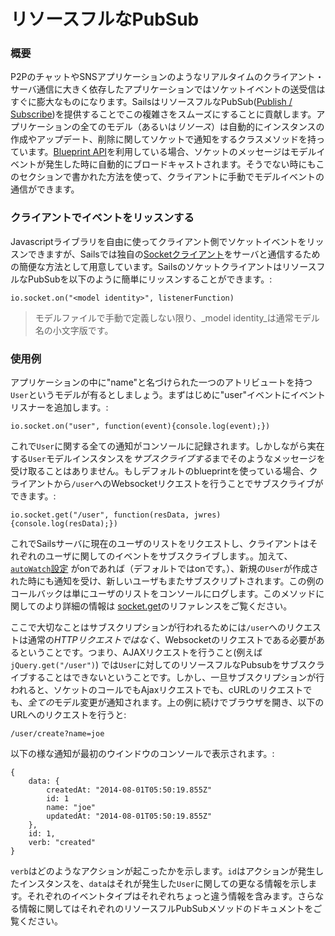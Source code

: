# リソースフルなPubSub

### 概要

P2PのチャットやSNSアプリケーションのようなリアルタイムのクライアント・サーバ通信に大きく依存したアプリケーションではソケットイベントの送受信はすぐに膨大なものになります。SailsはリソースフルなPubSub([Publish / Subscribe](http://en.wikipedia.org/wiki/Publish%E2%80%93subscribe_pattern))を提供することでこの複雑さをスムーズにすることに貢献します。アプリケーションの全てのモデル（あるいは*リソース*）は自動的にインスタンスの作成やアップデート、削除に関してソケットで通知をするクラスメソッドを持っています。[Blueprint API](http://sailsjs.org/documentation/reference/blueprint-api)を利用している場合、ソケットのメッセージはモデルイベントが発生した時に自動的にブロードキャストされます。そうでない時にもこのセクションで書かれた方法を使って、クライアントに手動でモデルイベントの通信ができます。

### クライアントでイベントをリッスンする

Javascriptライブラリを自由に使ってクライアント側でソケットイベントをリッスンできますが、Sailsでは独自の[Socketクライアント](http://sailsjs.org/documentation/reference/websockets/sails.io.js)をサーバと通信するための簡便な方法として用意しています。SailsのソケットクライアントはリソースフルなPubSubを以下のように簡単にリッスンすることができます。:

```
io.socket.on("<model identity>", listenerFunction)
```

> モデルファイルで手動で定義しない限り、_model identity_は通常モデル名の小文字版です。


### 使用例

アプリケーションの中に"name"と名づけられた一つのアトリビュートを持つ`User`というモデルが有るとしましょう。まずはじめに"user"イベントにイベントリスナーを追加します。:

```
io.socket.on("user", function(event){console.log(event);})
```

これで`User`に関する全ての通知がコンソールに記録されます。しかしながら実在する`User`モデルインスタンスを*サブスクライブする*までそのようなメッセージを受け取ることはありません。もしデフォルトのblueprintを使っている場合、クライアントから`/user`へのWebsocketリクエストを行うことでサブスクライブができます。:

```
io.socket.get("/user", function(resData, jwres) {console.log(resData);})
```

これでSailsサーバに現在のユーザのリストをリクエストし、クライアントはそれぞれのユーザに関してのイベントをサブスクライブします。。加えて、[`autoWatch`設定](http://sailsjs.org/documentation/reference/sails.config/sails.config.blueprints.html?q=properties) がonであれば（デフォルトではonです。）、新規の`User`が作成された時にも通知を受け、新しいユーザもまたサブスクリプトされます。この例のコールバックは単にユーザのリストをコンソールにログします。このメソッドに関してのより詳細の情報は [socket.get](http://sailsjs.org/documentation/reference/websockets/sails.io.js/socket.get.html)のリファレンスをご覧ください。

ここで大切なことはサブスクリプションが行われるためには`/user`へのリクエストは通常の*HTTPリクエストではなく*、Websocketのリクエストである必要があるということです。つまり、AJAXリクエストを行うこと(例えば`jQuery.get("/user")`) では`User`に対してのリソースフルなPubsubをサブスクライブすることはできないということです。しかし、一旦サブスクリプションが行われると、ソケットのコールでもAjaxリクエストでも、cURLのリクエストでも、*全ての*モデル変更が通知されます。上の例に続けでブラウザを開き、以下のURLへのリクエストを行うと:

    /user/create?name=joe

以下の様な通知が最初のウインドウのコンソールで表示されます。:

```
{
	data: {
		createdAt: "2014-08-01T05:50:19.855Z"
		id: 1
		name: "joe"
		updatedAt: "2014-08-01T05:50:19.855Z"
	},
	id: 1,
	verb: "created"
}
```

`verb`はどのようなアクションが起こったかを示します。`id`はアクションが発生したインスタンスを、`data`はそれが発生した`User`に関しての更なる情報を示します。それぞれのイベントタイプはそれぞれちょっと違う情報を含みます。さらなる情報に関してはそれぞれのリソースフルPubSubメソッドのドキュメントをご覧ください。

<docmeta name="uniqueID" value="resourcefulpubsub293545">
<docmeta name="displayName" value="Resourceful PubSub">
